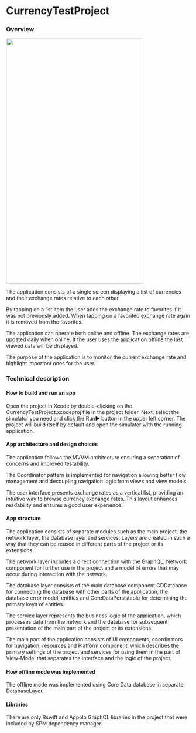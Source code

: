 # CurrencyTestProject
 
### Overview
<img src="https://i.imgur.com/mQo7r2W.png" width="375" height="667">

The application consists of a single screen displaying a list of currencies and their exchange rates relative to each other.

By tapping on a list item the user adds the exchange rate to favorites if it was not previously added. When tapping on a favorited exchange rate again it is removed from the favorites.

The application can operate both online and offline. The exchange rates are updated daily when online. If the user uses the application offline the last viewed data will be displayed.

The purpose of the application is to monitor the current exchange rate and highlight important ones for the user.

### Technical description

#### How to build and run an app
Open the project in Xcode by double-clicking on the CurrencyTestProject.xcodeproj file in the project folder. Next, select the simulator you need and click the Run▶️ button in the upper left corner. The project will build itself by default and open the simulator with the running application.

#### App architecture and design choices
The application follows the MVVM architecture ensuring a separation of concerns and improved testability.

The Coordinator pattern is implemented for navigation allowing better flow management and decoupling navigation logic from views and view models.

The user interface presents exchange rates as a vertical list, providing an intuitive way to browse currency exchange rates. This layout enhances readability and ensures a good user experience.

#### App structure 
The application consists of separate modules such as the main project, the network layer, the database layer and services. Layers are created in such a way that they can be reused in different parts of the project or its extensions.

The network layer includes a direct connection with the GraphQL, Network component for further use in the project and a model of errors that may occur during interaction with the network.

The database layer consists of the main database component CDDatabase for connecting the database with other parts of the application, the database error model, entities and CoreDataPersistable for determining the primary keys of entities.

The service layer represents the business logic of the application, which processes data from the network and the database for subsequent presentation of the main part of the project or its extensions.

The main part of the application consists of UI components, coordinators for navigation, resources and Platform component, which describes the primary settings of the project and services for using them in the part of View-Model that separates the interface and the logic of the project.

#### How offline mode was implemented
The offline mode was implemented using Core Data database in separate DatabaseLayer.

#### Libraries
There are only Rswift and Appolo GraphQL libraries in the project that were included by SPM dependency manager.
